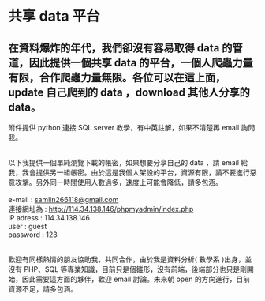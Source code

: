 # 共享 data 平台

## 在資料爆炸的年代，我們卻沒有容易取得 data 的管道，因此提供一個共享 data 的平台，一個人爬蟲力量有限，合作爬蟲力量無限。各位可以在這上面，update 自己爬到的 data ，download 其他人分享的 data。

<!--資料科學家是當今最紅的職業，根據 CareerCast.com 網站，2016 best job is data scientist。
問題是，要如何成為資料科學家？資料取得不易，沒資料幾乎不可能成為資料科學家，，，，，，，，， -->


附件提供 python 連接 SQL server 教學，有中英註解，如果不清楚再 email 詢問我。
<br><br>

以下我提供一個單純瀏覽下載的帳密，如果想要分享自己的 data ，請 email 給我，我會提供另一組帳密。由於這是我個人架設的平台，資源有限，請不要進行惡意攻擊。另外同一時間使用人數過多，速度上可能會降低，請多包涵。<br><br>
e-mail : samlin266118@gmail.com <br>
連接網址為 : http://114.34.138.146/phpmyadmin/index.php <br>
IP adress : 114.34.138.146<br>
user : guest <br>
password : 123

<br>
歡迎有同樣熱情的朋友協助我，共同合作，由於我是資料分析( 數學系 )出身，並沒有 PHP、SQL 等專業知識，目前只是個雛形，沒有前端，後端部分也只是剛開始，因此需要這方面的夥伴，歡迎 email 討論。未來朝 open 的方向進行，目前資源不足，請多包涵。






